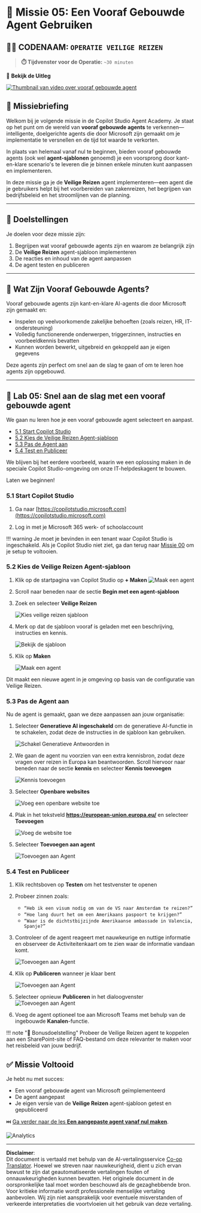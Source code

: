 <!--
CO_OP_TRANSLATOR_METADATA:
{
  "original_hash": "8e2c64a7f9303e58329ec8bb468c80b4",
  "translation_date": "2025-10-17T01:14:42+00:00",
  "source_file": "docs/recruit/05-using-prebuilt-agents/README.md",
  "language_code": "nl"
}
-->
# 🧰 Missie 05: Een Vooraf Gebouwde Agent Gebruiken  

## 🕵️‍♂️ CODENAAM: `OPERATIE VEILIGE REIZEN`

> **⏱️ Tijdvenster voor de Operatie:** `~30 minuten`

🎥 **Bekijk de Uitleg**

[![Thumbnail van video over vooraf gebouwde agent](../../../../../translated_images/video-thumbnail.234ee62d2e4e837a7401776b5f092e5d5819f46a2e2859a92654b38f1381789f.nl.jpg)](https://www.youtube.com/watch?v=NmXsx8WjWuM "Bekijk de uitleg op YouTube")

## 🎯 Missiebriefing

Welkom bij je volgende missie in de Copilot Studio Agent Academy. Je staat op het punt om de wereld van **vooraf gebouwde agents** te verkennen—intelligente, doelgerichte agents die door Microsoft zijn gemaakt om je implementatie te versnellen en de tijd tot waarde te verkorten.

In plaats van helemaal vanaf nul te beginnen, bieden vooraf gebouwde agents (ook wel **agent-sjablonen** genoemd) je een voorsprong door kant-en-klare scenario's te leveren die je binnen enkele minuten kunt aanpassen en implementeren.

In deze missie ga je de **Veilige Reizen** agent implementeren—een agent die je gebruikers helpt bij het voorbereiden van zakenreizen, het begrijpen van bedrijfsbeleid en het stroomlijnen van de planning.

---

## 🧭 Doelstellingen

Je doelen voor deze missie zijn:

1. Begrijpen wat vooraf gebouwde agents zijn en waarom ze belangrijk zijn  
1. De **Veilige Reizen** agent-sjabloon implementeren  
1. De reacties en inhoud van de agent aanpassen  
1. De agent testen en publiceren  

---

## 🧠 Wat Zijn Vooraf Gebouwde Agents?

Vooraf gebouwde agents zijn kant-en-klare AI-agents die door Microsoft zijn gemaakt en:

- Inspelen op veelvoorkomende zakelijke behoeften (zoals reizen, HR, IT-ondersteuning)
- Volledig functionerende onderwerpen, triggerzinnen, instructies en voorbeeldkennis bevatten
- Kunnen worden bewerkt, uitgebreid en gekoppeld aan je eigen gegevens

Deze agents zijn perfect om snel aan de slag te gaan of om te leren hoe agents zijn opgebouwd.

---

## 🧪 Lab 05: Snel aan de slag met een vooraf gebouwde agent

We gaan nu leren hoe je een vooraf gebouwde agent selecteert en aanpast.

- [5.1 Start Copilot Studio](../../../../../docs/recruit/05-using-prebuilt-agents)
- [5.2 Kies de Veilige Reizen Agent-sjabloon](../../../../../docs/recruit/05-using-prebuilt-agents)
- [5.3 Pas de Agent aan](../../../../../docs/recruit/05-using-prebuilt-agents)
- [5.4 Test en Publiceer](../../../../../docs/recruit/05-using-prebuilt-agents)

We blijven bij het eerdere voorbeeld, waarin we een oplossing maken in de speciale Copilot Studio-omgeving om onze IT-helpdeskagent te bouwen.

Laten we beginnen!

### 5.1 Start Copilot Studio

1. Ga naar [https://copilotstudio.microsoft.com](https://copilotstudio.microsoft.com)

1. Log in met je Microsoft 365 werk- of schoolaccount

!!! warning
    Je moet je bevinden in een tenant waar Copilot Studio is ingeschakeld. Als je Copilot Studio niet ziet, ga dan terug naar [Missie 00](../00-course-setup/README.md) om je setup te voltooien.

### 5.2 Kies de Veilige Reizen Agent-sjabloon

1. Klik op de startpagina van Copilot Studio op **+ Maken**
    ![Maak een agent](../../../../../translated_images/create.ef22dd3e758823e9f17d69ef07c7db6fef8cbc00dd944ac65842bd3bd9f16efd.nl.png)

1. Scroll naar beneden naar de sectie **Begin met een agent-sjabloon**

1. Zoek en selecteer **Veilige Reizen**

    ![Kies veilige reizen sjabloon](../../../../../translated_images/choose_template.01c90e72076da7f14a9c93120dec6932b57a109a506823dd3b195d8f610afb07.nl.png)

1. Merk op dat de sjabloon vooraf is geladen met een beschrijving, instructies en kennis.

    ![Bekijk de sjabloon](../../../../../translated_images/template-setup.0b2f5a8dd8c3e7e305d24461df3065a4ec435d3300df75287891830a9b91b974.nl.png)

1. Klik op **Maken**

    ![Maak een agent](../../../../../translated_images/create-agent-setup.3383d353508b5e33593bd2961c1fbea29568a49868356844ab4cffdad584a655.nl.png)

Dit maakt een nieuwe agent in je omgeving op basis van de configuratie van Veilige Reizen.

### 5.3 Pas de Agent aan

Nu de agent is gemaakt, gaan we deze aanpassen aan jouw organisatie:

1. Selecteer **Generatieve AI ingeschakeld** om de generatieve AI-functie in te schakelen, zodat deze de instructies in de sjabloon kan gebruiken.

    ![Schakel Generatieve Antwoorden in](../../../../../translated_images/gen-answers.7e91d692123771a60b0b944956472a1323857f61ffa2c32231f12eeb9bec341c.nl.png)

1. We gaan de agent nu voorzien van een extra kennisbron, zodat deze vragen over reizen in Europa kan beantwoorden. Scroll hiervoor naar beneden naar de sectie **kennis** en selecteer **Kennis toevoegen**

    ![Kennis toevoegen](../../../../../translated_images/knowledge.d85f70ad6cffe8700b2f33f76633c1c37ce45a960a33e42b3b48eca2759449b5.nl.png)

1. Selecteer **Openbare websites**

    ![Voeg een openbare website toe](../../../../../translated_images/public-website.cb547b2284c409058bbe7e0a46e503f2368911b0781eec530b9ae63cd174e0b9.nl.png)

1. Plak in het tekstveld **<https://european-union.europa.eu/>** en selecteer **Toevoegen**

    ![Voeg de website toe](../../../../../translated_images/paste-add.bb80b0f0f9bcd47dfbf00ebcb0a5386fa892be795c2eee74a8348c0d2a6ab5ae.nl.png)

1. Selecteer **Toevoegen aan agent**

    ![Toevoegen aan Agent](../../../../../translated_images/add-to-agent.f139c87c5a79ddaa1eef244a93f76c6451c1374dbbf189c23ce24c49a65d6073.nl.png)

### 5.4 Test en Publiceer

1. Klik rechtsboven op **Testen** om het testvenster te openen  

1. Probeer zinnen zoals:

    - `“Heb ik een visum nodig om van de VS naar Amsterdam te reizen?”`
    - `“Hoe lang duurt het om een Amerikaans paspoort te krijgen?”`
    - `“Waar is de dichtstbijzijnde Amerikaanse ambassade in Valencia, Spanje?”`

1. Controleer of de agent reageert met nauwkeurige en nuttige informatie en observeer de Activiteitenkaart om te zien waar de informatie vandaan komt.

    ![Toevoegen aan Agent](../../../../../translated_images/response-passport.e91b05c561f49cf5edbbdc6d7a61fffdcc4ad3d413bd17b09cca3f521a578be8.nl.png)

1. Klik op **Publiceren** wanneer je klaar bent

    ![Toevoegen aan Agent](../../../../../translated_images/publish-1.0685cfdf10e365ee58a8d0160c5bab81aef8fa5fbd2eb65535d568f611532637.nl.png)

1. Selecteer opnieuw **Publiceren** in het dialoogvenster
    ![Toevoegen aan Agent](../../../../../translated_images/publish-2.9c3964d72347088eeaaf8c137921d5b67c9962bce0ad067f89e8999f75299aa2.nl.png)

1. Voeg de agent optioneel toe aan Microsoft Teams met behulp van de ingebouwde **Kanalen**-functie.

!!! note "🧳 Bonusdoelstelling"
    Probeer de Veilige Reizen agent te koppelen aan een SharePoint-site of FAQ-bestand om deze relevanter te maken voor het reisbeleid van jouw bedrijf.

## ✅ Missie Voltooid

Je hebt nu met succes:

- Een vooraf gebouwde agent van Microsoft geïmplementeerd  
- De agent aangepast
- Je eigen versie van de **Veilige Reizen** agent-sjabloon getest en gepubliceerd

⏭️ [Ga verder naar de les **Een aangepaste agent vanaf nul maken**](../06-create-agent-from-conversation/README.md).

<!-- markdownlint-disable-next-line MD033 -->
<img src="https://m365-visitor-stats.azurewebsites.net/agent-academy/recruit/05-using-prebuilt-agents" alt="Analytics" />

---

**Disclaimer**:  
Dit document is vertaald met behulp van de AI-vertalingsservice [Co-op Translator](https://github.com/Azure/co-op-translator). Hoewel we streven naar nauwkeurigheid, dient u zich ervan bewust te zijn dat geautomatiseerde vertalingen fouten of onnauwkeurigheden kunnen bevatten. Het originele document in de oorspronkelijke taal moet worden beschouwd als de gezaghebbende bron. Voor kritieke informatie wordt professionele menselijke vertaling aanbevolen. Wij zijn niet aansprakelijk voor eventuele misverstanden of verkeerde interpretaties die voortvloeien uit het gebruik van deze vertaling.